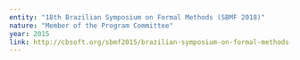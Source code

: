 ```yaml
---
entity: "18th Brazilian Symposium on Formal Methods (SBMF 2018)"
nature: "Member of the Program Committee"
year: 2015
link: http://cbsoft.org/sbmf2015/brazilian-symposium-on-formal-methods-sbmf
---
```

